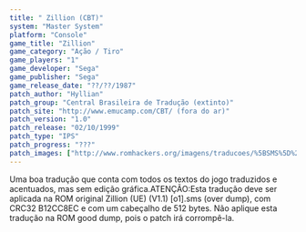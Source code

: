 ```yaml
---
title: " Zillion (CBT)"
system: "Master System"
platform: "Console"
game_title: "Zillion"
game_category: "Ação / Tiro"
game_players: "1"
game_developer: "Sega"
game_publisher: "Sega"
game_release_date: "??/??/1987"
patch_author: "Hyllian"
patch_group: "Central Brasileira de Tradução (extinto)"
patch_site: "http://www.emucamp.com/CBT/ (fora do ar)"
patch_version: "1.0"
patch_release: "02/10/1999"
patch_type: "IPS"
patch_progress: "???"
patch_images: ["http://www.romhackers.org/imagens/traducoes/%5BSMS%5D%20Zillion%20-%20CBT%20-%201.png","http://www.romhackers.org/imagens/traducoes/%5BSMS%5D%20Zillion%20-%20CBT%20-%202.png","http://www.romhackers.org/imagens/traducoes/%5BSMS%5D%20Zillion%20-%20CBT%20-%203.png"]
---
```

Uma boa tradução que conta com todos os textos do jogo traduzidos e acentuados, mas sem edição gráfica.ATENÇÃO:Esta tradução deve ser aplicada na ROM original Zillion (UE) (V1.1) [o1].sms (over dump), com CRC32 B12CC8EC e com um cabeçalho de 512 bytes. Não aplique esta tradução na ROM good dump, pois o patch irá corrompê-la.